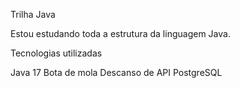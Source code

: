 Trilha Java

Estou estudando toda a estrutura da linguagem Java.

Tecnologias utilizadas

Java 17
Bota de mola
Descanso de API
PostgreSQL
